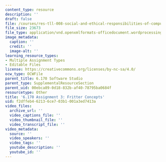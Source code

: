 ```yaml
---
content_type: resource
description: ''
draft: false
file: /courses/res-tll-008-social-and-ethical-responsibilities-of-computing-serc/f2dffeb462136ce703b1001a3ed7413a_MITRESTLL-008F21-6170hw3.docx
file_size: 23673
file_type: application/vnd.openxmlformats-officedocument.wordprocessingml.document
image_metadata:
  caption: ''
  credit: ''
  image-alt: ''
learning_resource_types:
- Multiple Assignment Types
- Editable Files
license: https://creativecommons.org/licenses/by-nc-sa/4.0/
ocw_type: OCWFile
parent_title: 6.170 Software Studio
parent_type: SupplementalResourceSection
parent_uid: 00ebca89-0d18-832b-af40-78795ba0684f
resourcetype: Other
title: '6.170 Assignment 3: Fritter Concepts'
uid: f2dffeb4-6213-6ce7-03b1-001a3ed7413a
video_files:
  archive_url: ''
  video_captions_file: ''
  video_thumbnail_file: ''
  video_transcript_file: ''
video_metadata:
  source: ''
  video_speakers: ''
  video_tags: ''
  youtube_description: ''
  youtube_id: ''
---
```

